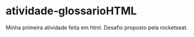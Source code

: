 # atividade-glossarioHTML
Minha primeira atividade feita em html. Desafio proposto pela rocketseat.
